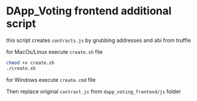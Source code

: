 # DApp_Voting frontend additional script

this script creates `contracts.js` by grubbing addresses and abi from truffle

for MacOs/Linux execute `create.sh` file
```bash
chmod +x create.sh
./create.sh
```

for Windows execute `create.cmd` file

Then replace original `contract.js` from `dapp_voting_frontend/js` folder 
